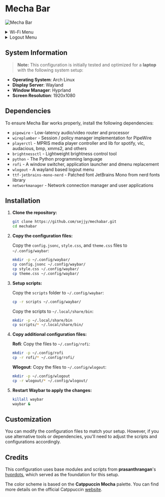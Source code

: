 # Mecha Bar
![Mecha Bar](/assets/v1.2.0.png)

<details>
    <summary>
        Wi-Fi Menu
    </summary>
        <img src="assets/wifimenu.png" alt="Wi-Fi Menu" />
</details>

<details>
    <summary>Logout Menu</summary>
    <table>
        <tr>
            <td><img src="assets/logout1.0.png" alt="Logout Menu 1.0" /></td>
            <td><img src="assets/logout1.1.png" alt="Logout Menu 1.1" /></td>
        </tr>
        <tr>
            <td><img src="assets/logout2.0.png" alt="Logout Menu 2.0" /></td>
            <td><img src="assets/logout2.1.png" alt="Logout Menu 2.1" /></td>
        </tr>
    </table>
</details>

## System Information
> **Note:** This configuration is initially tested and optimized for a **laptop** with the following system setup:

- **Operating System**: Arch Linux
- **Display Server**: Wayland
- **Window Manager**: Hyprland
- **Screen Resolution**: 1920x1080

## Dependencies
To ensure Mecha Bar works properly, install the following dependencies:

- ```pipewire``` - Low-latency audio/video router and processor
- ```wireplumber``` - Session / policy manager implementation for PipeWire
- ```playerctl``` - MPRIS media player controller and lib for spotify, vlc, audacious, bmp, xmms2, and others
- ```brightnessctl``` - Lightweight brightness control tool
- ```python``` - The Python programming language
- ```rofi``` - A window switcher, application launcher and dmenu replacement
- ```wlogout``` - A wayland based logout menu 
- ```ttf-jetbrains-mono-nerd``` - Patched font JetBrains Mono from nerd fonts library
- ```networkmanager``` - Network connection manager and user applications

## Installation
1. **Clone the repository:**
   ```bash
   git clone https://github.com/sejjy/mechabar.git
   cd mechabar
   ```
   
2. **Copy the configuration files:**
    
    Copy the `config.jsonc`, `style.css`, and `theme.css` files to `~/.config/waybar`:
    ```bash
    mkdir -p ~/.config/waybar/
    cp config.jsonc ~/.config/waybar/
    cp style.css ~/.config/waybar/
    cp theme.css ~/.config/waybar/
    ```

3. **Setup scripts:**
    
    Copy the `scripts` folder to `~/.config/waybar`:
    ```bash
    cp -r scripts ~/.config/waybar/
    ```

    Copy the scripts to `~/.local/share/bin`:
    ```bash
    mkdir -p ~/.local/share/bin
    cp scripts/* ~/.local/share/bin/
    ```

4. **Copy additional configuration files:**

    **Rofi**: Copy the files to `~/.config/rofi`:
    ```bash
    mkdir -p ~/.config/rofi
    cp -r rofi/* ~/.config/rofi/
    ```

    **Wlogout**: Copy the files to `~/.config/wlogout`:
    ```bash
    mkdir -p ~/.config/wlogout
    cp -r wlogout/* ~/.config/wlogout/
    ```

5. **Restart Waybar to apply the changes:**
    ```bash
    killall waybar
    waybar &
    ```

## Customization
You can modify the configuration files to match your setup. However, if you use alternative tools or dependencies, you'll need to adjust the scripts and configurations accordingly.

## Credits
This configuration uses base modules and scripts from **prasanthrangan**'s [hyprdots](https://github.com/prasanthrangan/hyprdots), which served as the foundation for this setup.

The color scheme is based on the **Catppuccin Mocha** palette. You can find more details on the official Catppuccin [website](https://catppuccin.com/palette).